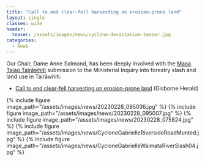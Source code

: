 ```yaml
---
title: "Call to end clear-fell harvesting on erosion-prone land"
layout: single
classes: wide
header:
  teaser: /assets/images/news/cyclone-devastation-teaser.jpg
categories:
  - News
---
```


 Our Chair, Dame Anne Salmond, has been deeply involved with the [Mana Taiao Tairāwhiti](www.manataiao.org) submission to the Ministerial Inquiry into forestry slash and land use in Tairāwhiti:

- [Call to end clear-fell harvesting on erosion-prone land](https://www.gisborneherald.co.nz/news/call-to-end-clear-fell-harvesting-on-erosion-prone-land) (Gisborne Herald)

{% include figure image_path="/assets/images/news/20230228_095036.jpg" %}
{% include figure image_path="/assets/images/news/20230228_095007.jpg" %}
{% include figure image_path="/assets/images/news/20230228_075824.jpg" %}
{% include figure image_path="/assets/images/news/CycloneGabrielleRiversideRoadMunted.jpg" %}
{% include figure image_path="/assets/images/news/CycloneGabrielleWaimataRiverSlash04.jpg" %}
